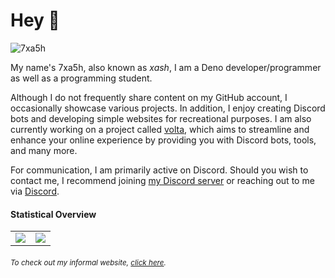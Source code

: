 # Hey 👋
<img src="https://komarev.com/ghpvc/?username=7xa5h" alt="7xa5h" />

My name's 7xa5h, also known as *xash*, I am a Deno developer/programmer as well as a programming student.

Although I do not frequently share content on my GitHub account, I occasionally showcase 
various projects. In addition, I enjoy creating Discord bots and developing simple websites
for recreational purposes. I am also currently working on a project called [volta], which aims
to streamline and enhance your online experience by providing you with Discord bots, tools, and many more.

For communication, I am primarily active on Discord. Should you wish to contact me, I recommend 
joining [my Discord server] or reaching out to me via [Discord].

#### Statistical Overview

<table>
  <tr>
    <td align="center" style="padding=0;width=50%;">
      <img align="center" style="padding=0;" src="https://grs.quantumly.dev/api/?username=7xa5h&show_icons=true&title_color=4F8CC9&text_color=9f9f9f&bg_color=00000000&hide_border=true&icon_color=4F8CC9&hide_title=true&count_private=true" />
    </td>
    <td align="center" style="padding=0;width=50%;">
      <img align="center" style="padding=0;" src="https://grs.quantumly.dev/api/top-langs/?username=7xa5h&layout=compact&show_icons=true&title_color=4F8CC9&text_color=9f9f9f&bg_color=00000000&hide_border=true&icon_color=00000000" />
    </td>
  </tr>
</table>

###### <sup><em>To check out my informal website, <a href="https://7xa5h.github.io">click here</a>.</em></sup>

[Discord]: https://discord.com/users/825375910671810571
[volta]: https://github.com/prjvolta
[my Discord server]: https://dsc.gg/prjvolta

